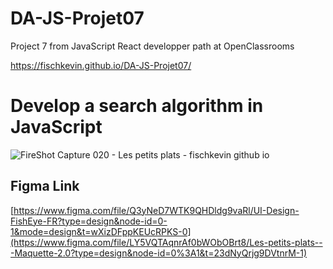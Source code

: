# DA-JS-Projet07

Project 7 from JavaScript React developper path at OpenClassrooms

https://fischkevin.github.io/DA-JS-Projet07/

# Develop a search algorithm in JavaScript
![FireShot Capture 020 - Les petits plats - fischkevin github io](https://github.com/FischKevin/DA-JS-Projet07/assets/53255309/16cded57-15f8-4633-9a11-3196c6d902cc)

## Figma Link
[https://www.figma.com/file/Q3yNeD7WTK9QHDldg9vaRl/UI-Design-FishEye-FR?type=design&node-id=0-1&mode=design&t=wXizDFppKEUcRPKS-0](https://www.figma.com/file/LY5VQTAqnrAf0bWObOBrt8/Les-petits-plats---Maquette-2.0?type=design&node-id=0%3A1&t=23dNyQrjg9DVtnrM-1)

